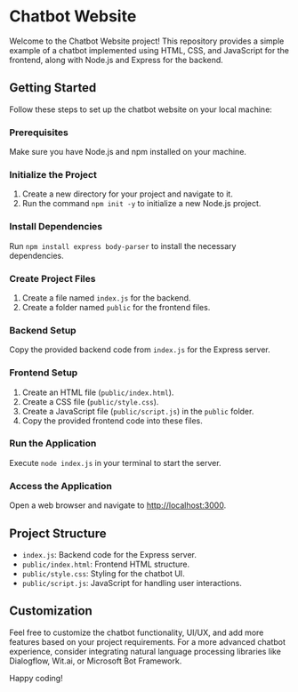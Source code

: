 # Chatbot Website

Welcome to the Chatbot Website project! This repository provides a simple example of a chatbot implemented using HTML, CSS, and JavaScript for the frontend, along with Node.js and Express for the backend.

## Getting Started

Follow these steps to set up the chatbot website on your local machine:

### Prerequisites

Make sure you have Node.js and npm installed on your machine.

### Initialize the Project

1. Create a new directory for your project and navigate to it.
2. Run the command `npm init -y` to initialize a new Node.js project.

### Install Dependencies

Run `npm install express body-parser` to install the necessary dependencies.

### Create Project Files

1. Create a file named `index.js` for the backend.
2. Create a folder named `public` for the frontend files.

### Backend Setup

Copy the provided backend code from `index.js` for the Express server.

### Frontend Setup

1. Create an HTML file (`public/index.html`).
2. Create a CSS file (`public/style.css`).
3. Create a JavaScript file (`public/script.js`) in the `public` folder.
4. Copy the provided frontend code into these files.

### Run the Application

Execute `node index.js` in your terminal to start the server.

### Access the Application

Open a web browser and navigate to [http://localhost:3000](http://localhost:3000).

## Project Structure

- `index.js`: Backend code for the Express server.
- `public/index.html`: Frontend HTML structure.
- `public/style.css`: Styling for the chatbot UI.
- `public/script.js`: JavaScript for handling user interactions.

## Customization

Feel free to customize the chatbot functionality, UI/UX, and add more features based on your project requirements. For a more advanced chatbot experience, consider integrating natural language processing libraries like Dialogflow, Wit.ai, or Microsoft Bot Framework.

Happy coding!
